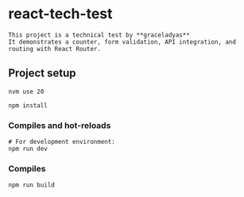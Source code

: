 # react-tech-test
```
This project is a technical test by **graceladyas**
It demonstrates a counter, form validation, API integration, and routing with React Router.
```

## Project setup
```
nvm use 20

npm install
```

### Compiles and hot-reloads
```
# For development environment:
npm run dev
```

### Compiles 
```
npm run build
```